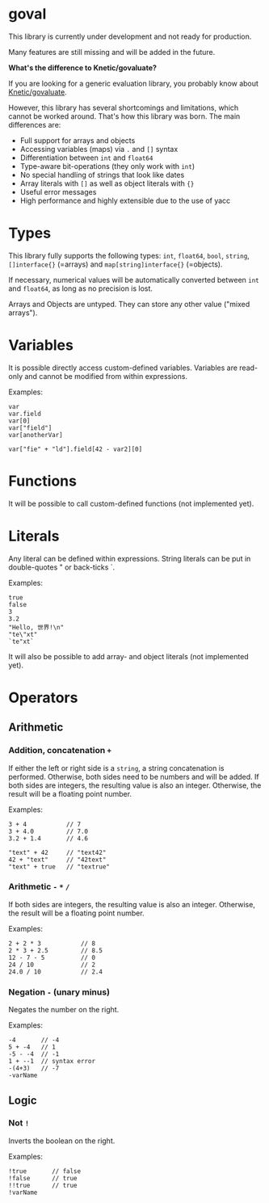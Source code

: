 goval
=====

This library is currently under development and not ready for production.

Many features are still missing and will be added in the future. 

**What's the difference to Knetic/govaluate?**

If you are looking for a generic evaluation library, 
you probably know about [Knetic/govaluate](https://github.com/Knetic/govaluate).

However, this library has several shortcomings and limitations, which cannot be worked around. 
That's how this library was born. The main differences are:

- Full support for arrays and objects
- Accessing variables (maps) via `.` and `[]` syntax
- Differentiation between `int` and `float64`
- Type-aware bit-operations (they only work with `int`)
- No special handling of strings that look like dates
- Array literals with `[]` as well as object literals with `{}`
- Useful error messages
- High performance and highly extensible due to the use of yacc


  
 


# Types

This library fully supports the following types: `int`, `float64`, `bool`, `string`, `[]interface{}` (=arrays) and `map[string]interface{}` (=objects). 

If necessary, numerical values will be automatically converted between `int` and `float64`, as long as no precision is lost.

Arrays and Objects are untyped. They can store any other value ("mixed arrays").

# Variables

It is possible directly access custom-defined variables.
Variables are read-only and cannot be modified from within expressions.

Examples:

```
var
var.field
var[0]
var["field"]
var[anotherVar]

var["fie" + "ld"].field[42 - var2][0]
```

# Functions

It will be possible to call custom-defined functions (not implemented yet).


# Literals

Any literal can be defined within expressions. 
String literals can be put in double-quotes " or back-ticks `.

Examples:

```
true
false
3
3.2
"Hello, 世界!\n"
"te\"xt"
`te"xt`
```

It will also be possible to add array- and object literals (not implemented yet).

# Operators

## Arithmetic

### Addition, concatenation `+`

If either the left or right side is a `string`, a string concatenation is performed.
Otherwise, both sides need to be numbers and will be added. If both sides are integers, the resulting value is
also an integer. Otherwise, the result will be a floating point number. 

Examples:

```
3 + 4           // 7
3 + 4.0         // 7.0
3.2 + 1.4       // 4.6

"text" + 42     // "text42"
42 + "text"     // "42text"
"text" + true   // "textrue"
```

### Arithmetic `-` `*` `/`

If both sides are integers, the resulting value is also an integer.
Otherwise, the result will be a floating point number.

Examples:

```
2 + 2 * 3           // 8
2 * 3 + 2.5         // 8.5
12 - 7 - 5          // 0
24 / 10             // 2
24.0 / 10           // 2.4
```

### Negation `-` (unary minus)

Negates the number on the right.

Examples:

```
-4       // -4
5 + -4   // 1
-5 - -4  // -1
1 + --1  // syntax error
-(4+3)   // -7
-varName
```

## Logic

### Not `!`

Inverts the boolean on the right.

Examples:

```
!true       // false
!false      // true
!!true      // true
!varName
```
